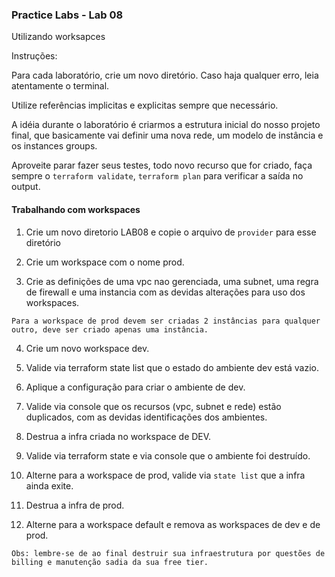 ### Practice Labs - Lab 08

Utilizando worksapces

Instruções:

Para cada laboratório, crie um novo diretório. Caso haja qualquer erro, leia atentamente o terminal.

Utilize referências implicitas e explicitas sempre que necessário.

A idéia durante o laboratório é criarmos a estrutura inicial do nosso projeto final, que basicamente vai definir uma nova rede, um modelo de instância e os instances groups.

Aproveite parar fazer seus testes, todo novo recurso que for criado, faça sempre o `terraform validate`, `terraform plan` para verificar a saída no output.

#### Trabalhando com workspaces

1. Crie um novo diretorio LAB08 e copie o arquivo de `provider` para esse diretório

2. Crie um workspace com o nome prod.

3. Crie as definições de uma vpc nao gerenciada, uma subnet, uma regra de firewall e uma instancia com as devidas alterações para uso dos workspaces.

`Para a workspace de prod devem ser criadas 2 instâncias para qualquer outro, deve ser criado apenas uma instância.`

4. Crie um novo workspace dev.

5. Valide via terraform state list que o estado do ambiente dev está vazio.

6. Aplique a configuração para criar o ambiente de dev.

7. Valide via console que os recursos (vpc, subnet e rede) estão duplicados, com as devidas identificações dos ambientes.

8. Destrua a infra criada no workspace de DEV.

9. Valide via terraform state e via console que o ambiente foi destruído.

10. Alterne para a workspace de prod, valide via `state list` que a infra ainda exite.

11. Destrua a infra de prod.

12. Alterne para a workspace default e remova as workspaces de dev e de prod.

`
Obs: lembre-se de ao final destruir sua infraestrutura por questões de billing e manutenção sadia da sua free tier.
`